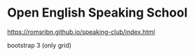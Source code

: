 # Open English Speaking School
https://romsribn.github.io/speaking-club/index.html


bootstrap 3 (only grid)